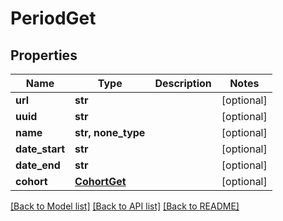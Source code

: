 # PeriodGet

## Properties
Name | Type | Description | Notes
------------ | ------------- | ------------- | -------------
**url** | **str** |  | [optional] 
**uuid** | **str** |  | [optional] 
**name** | **str, none_type** |  | [optional] 
**date_start** | **str** |  | [optional] 
**date_end** | **str** |  | [optional] 
**cohort** | [**CohortGet**](CohortGet.md) |  | [optional] 

[[Back to Model list]](../README.md#documentation-for-models) [[Back to API list]](../README.md#documentation-for-api-endpoints) [[Back to README]](../README.md)


